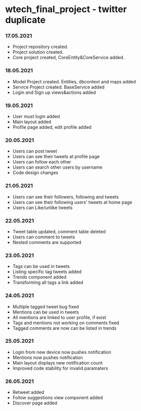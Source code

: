 # wtech_final_project - twitter duplicate

### 17.05.2021
<ul>
	<li>Project repository created.</li>
	<li>Project solution created.</li>
	<li>Core project created, CoreEntity&CoreService added.</li>
</ul>

### 18.05.2021
<ul>
	<li>Model Project created. Entities, dbcontext and maps added</li>
	<li>Service Project created. BaseService added</li>
	<li>Login and Sign up views&actions added</li>
</ul>

### 19.05.2021
<ul>
	<li>User must login added</li>
	<li>Main layout added</li>
	<li>Profile page added, edit profile added</li>
</ul>

### 20.05.2021
<ul>
	<li>Users can post tweet</li>
	<li>Users can see their tweets at profile page</li>
	<li>Users can follow each other</li>
	<li>Users can search other users by username</li>
	<li>Code design changes</li>
</ul>

### 21.05.2021
<ul>
	<li>Users can see their followers, following and tweets</li>
	<li>Users can see their following users' tweets at home page</li>
	<li>Users can Like/unlike tweets</li>
</ul>

### 22.05.2021
<ul>
	<li>Tweet table updated, comment table deleted</li>
	<li>Users can comment to tweets</li>
	<li>Nested comments are supported</li>
</ul>

### 23.05.2021
<ul>
	<li>Tags can be used in tweets</li>
	<li>Listing specific tag tweets added</li>
	<li>Trends component added</li>
	<li>Transforming all tags a link added</li>
</ul>

### 24.05.2021
<ul>
	<li>Multiple tagged tweet bug fixed</li>
	<li>Mentions can be used in tweets</li>
	<li>All mentions are linked to user profile, if exist</li>
	<li>Tags and mentions not working on comments fixed</li>
	<li>Tagged comments are now can be listed in trends</li>
</ul>

### 25.05.2021
<ul>
	<li>Login from new device now pushes notification</li>
	<li>Mentions now pushes notification</li>
	<li>Main layout displays new notification count</li>
	<li>Improved code stability for invalid paramaters</li>
</ul>

### 26.05.2021
<ul>
	<li>Retweet added</li>
	<li>Follow suggestions view component added</li>
	<li>Discover page added</li>
</ul>